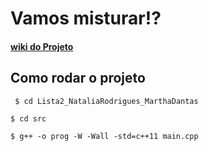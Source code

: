# Vamos misturar!?

#### [wiki do Projeto]()

## Como rodar o projeto
  `` $ cd Lista2_NataliaRodrigues_MarthaDantas``
  
   ``$ cd src``
   
   ``$ g++ -o prog -W -Wall -std=c++11 main.cpp``
